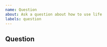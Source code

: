 ```yaml
---
name: Question
about: Ask a question about how to use life
labels: question
---
```


<!--
* [ ] I added a descriptive title to this issue.
* [ ] I have searched (google, github) for similar issues and couldn't find
    anything.
* [ ] I have read and followed [the docs](https://lyz-code.github.io/life)
    and couldn't find an answer.
-->

## Question
